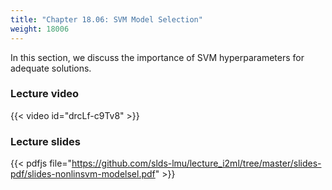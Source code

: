 ```yaml
---
title: "Chapter 18.06: SVM Model Selection"
weight: 18006
---
```

In this section, we discuss the importance of SVM hyperparameters for adequate solutions. 

<!--more-->

### Lecture video

{{< video id="drcLf-c9Tv8" >}}

### Lecture slides

{{< pdfjs file="https://github.com/slds-lmu/lecture_i2ml/tree/master/slides-pdf/slides-nonlinsvm-modelsel.pdf" >}}
